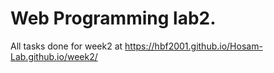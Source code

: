 # Web Programming lab2.
All tasks done for week2 at https://hbf2001.github.io/Hosam-Lab.github.io/week2/
